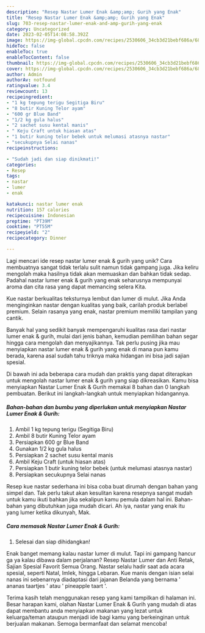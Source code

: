 ```yaml
---
description: "Resep Nastar Lumer Enak &amp;amp; Gurih yang Enak"
title: "Resep Nastar Lumer Enak &amp;amp; Gurih yang Enak"
slug: 703-resep-nastar-lumer-enak-and-amp-gurih-yang-enak
category: Uncategorized
date: 2023-02-05T14:08:58.392Z
image: https://img-global.cpcdn.com/recipes/2530606_34cb3d21bebf686a/680x482cq70/nastar-lumer-enak-gurih-foto-resep-utama.jpg
hideToc: false
enableToc: true
enableTocContent: false
thumbnail: https://img-global.cpcdn.com/recipes/2530606_34cb3d21bebf686a/680x482cq70/nastar-lumer-enak-gurih-foto-resep-utama.jpg
cover: https://img-global.cpcdn.com/recipes/2530606_34cb3d21bebf686a/680x482cq70/nastar-lumer-enak-gurih-foto-resep-utama.jpg
author: Admin
authorAv: notfound
ratingvalue: 3.4
reviewcount: 13
recipeingredient:
- "1 kg tepung terigu Segitiga Biru"
- "8 butir Kuning Telor ayam"
- "600 gr Blue Band"
- "1/2 kg gula halus"
- "2 sachet susu kental manis"
- " Keju Craft untuk hiasan atas"
- "1 butir kuning telor bebek untuk melumasi atasnya nastar"
- "secukupnya Selai nanas"
recipeinstructions:

- "Sudah jadi dan siap dinikmati!"
categories:
- Resep
tags:
- nastar
- lumer
- enak

katakunci: nastar lumer enak 
nutrition: 157 calories
recipecuisine: Indonesian
preptime: "PT39M"
cooktime: "PT55M"
recipeyield: "2"
recipecategory: Dinner

---
```





Lagi mencari ide resep nastar lumer enak &amp; gurih yang unik? Cara membuatnya sangat tidak terlalu sulit namun tidak gampang juga. Jika keliru mengolah maka hasilnya tidak akan memuaskan dan bahkan tidak sedap. Padahal nastar lumer enak &amp; gurih yang enak seharusnya mempunyai aroma dan cita rasa yang dapat memancing selera Kita.





Kue nastar berkualitas teksturnya lembut dan lumer di mulut. Jika Anda menginginkan nastar dengan kualitas yang baik, carilah produk berlabel premium. Selain rasanya yang enak, nastar premium memiliki tampilan yang cantik.

Banyak hal yang sedikit banyak mempengaruhi kualitas rasa dari nastar lumer enak &amp; gurih, mulai dari jenis bahan, kemudian pemilihan bahan segar hingga cara mengolah dan menyajikannya. Tak perlu pusing jika mau menyiapkan nastar lumer enak &amp; gurih yang enak di mana pun kamu berada, karena asal sudah tahu triknya maka hidangan ini bisa jadi sajian spesial.






Di bawah ini ada beberapa cara mudah dan praktis yang dapat diterapkan untuk mengolah nastar lumer enak &amp; gurih yang siap dikreasikan. Kamu bisa menyiapkan Nastar Lumer Enak &amp; Gurih memakai 8 bahan dan 0 langkah pembuatan. Berikut ini langkah-langkah untuk menyiapkan hidangannya.

<!--inarticleads1-->

##### Bahan-bahan dan bumbu yang diperlukan untuk menyiapkan Nastar Lumer Enak &amp; Gurih:

1. Ambil 1 kg tepung terigu (Segitiga Biru)
1. Ambil 8 butir Kuning Telor ayam
1. Persiapkan 600 gr Blue Band
1. Gunakan 1/2 kg gula halus
1. Persiapkan 2 sachet susu kental manis
1. Ambil  Keju Craft (untuk hiasan atas)
1. Persiapkan 1 butir kuning telor bebek (untuk melumasi atasnya nastar)
1. Persiapkan secukupnya Selai nanas


Resep kue nastar sederhana ini bisa coba buat dirumah dengan bahan yang simpel dan. Tak perlu takut akan kesulitan karena resepnya sangat mudah untuk kamu ikuti bahkan jika sekalipun kamu pemula dalam hal ini. Bahan-bahan yang dibutuhkan juga mudah dicari. Ah iya, nastar yang enak itu yang lumer ketika dikunyah, Mak. 

<!--inarticleads2-->

##### Cara memasak Nastar Lumer Enak &amp; Gurih:


1. Selesai dan siap dihidangkan!

Enak banget memang kalau nastar lumer di mulut. Tapi ini gampang hancur ga ya kalau dibawa dalam perjalanan? Resep Nastar Lumer dan Anti Retak, Sajian Spesial Favorit Semua Orang. Nastar selalu hadir saat ada acara spesial, seperti Natal, Imlek, hingga Lebaran. Kue manis dengan isian selai nanas ini sebenarnya diadaptasi dari jajanan Belanda yang bernama &#39; ananas taartjes &#39; atau &#39; pineapple taart &#39;. 

Terima kasih telah menggunakan resep yang kami tampilkan di halaman ini. Besar harapan kami, olahan Nastar Lumer Enak &amp; Gurih yang mudah di atas dapat membantu anda menyiapkan makanan yang lezat untuk keluarga/teman ataupun menjadi ide bagi kamu yang berkeinginan untuk berjualan makanan. Semoga bermanfaat dan selamat mencoba!
